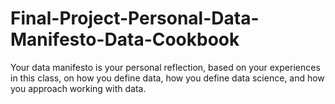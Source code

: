 # Final-Project-Personal-Data-Manifesto-Data-Cookbook
Your data manifesto is your personal reflection, based on your experiences in this class, on how you define data, how you define data science, and how you approach working with data.
